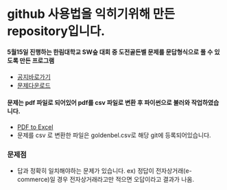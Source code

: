 
# github 사용법을 익히기위해 만든 repository입니다.

#### 5월15일 진행하는 한림대학교 SW숲 대회 중 도전골든벨 문제를 문답형식으로 풀 수 있도록 만든 프로그램
- [공지바로가기](https://www.hallym.ac.kr/sub05/cP3/sCP1.html?action=read&nttId=16309885&pageIndex=1&searchType=0&searchWrd=%EA%B3%A8%EB%93%A0)
- [문제다운로드](https://www.hallym.ac.kr/.attach/FILE_000000000026331?fileSn=1&download=true)  
#### 문제는 pdf 파일로 되어있어 pdf를 csv 파일로 변환 후 파이썬으로 불러와 작업하였습니다.
- [PDF to Excel](https://smallpdf.com/kr/pdf-to-excel)
- 문제를 csv 로 변환한 파일은 goldenbel.csv로 해당 git에 등록되어있습니다.

### 문제점
- 답과 정확히 일치해야하는 문제가 있습니다. ex) 정답이 전자상거래(e-commerce)일 경우 전자상거래라고만 적으면 오답이라고 결과가 나옴.  
